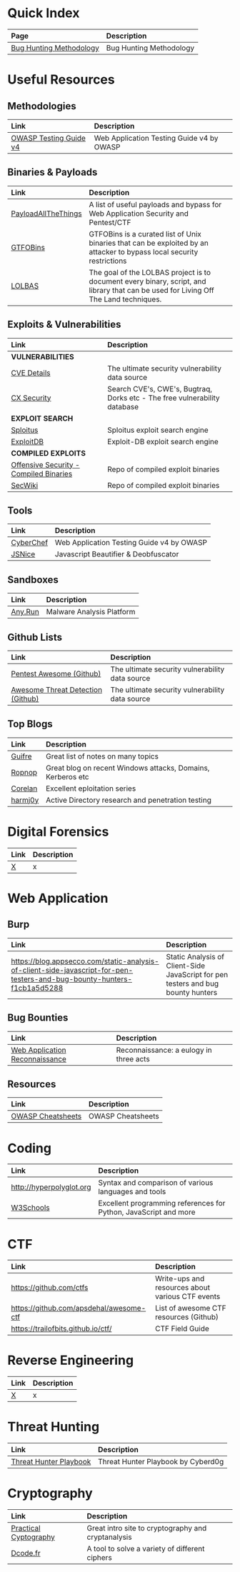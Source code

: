<!-- TITLE: Home -->
<!-- SUBTITLE: A quick summary of Home -->

# Quick Index
| Page | Description |
| :--- | :--- |
| [Bug Hunting Methodology](./03-exploitation/web-applications/05-tactical-fuzzing) | Bug Hunting Methodology |
# Useful Resources
## Methodologies
| Link | Description |
| :--- | :--- |
| [OWASP Testing Guide v4](https://www.owasp.org/index.php/OWASP_Testing_Guide_v4_Table_of_Contents) | Web Application Testing Guide v4 by OWASP |

## Binaries & Payloads
| Link | Description |
| :--- | :--- |
| [PayloadAllTheThings](https://github.com/swisskyrepo/PayloadsAllTheThings) | A list of useful payloads and bypass for Web Application Security and Pentest/CTF |
| [GTFOBins](https://gtfobins.github.io/) | GTFOBins is a curated list of Unix binaries that can be exploited by an attacker to bypass local security restrictions |
| [LOLBAS](https://lolbas-project.github.io) | The goal of the LOLBAS project is to document every binary, script, and library that can be used for Living Off The Land techniques.  |

## Exploits & Vulnerabilities
| Link | Description |
| :--- | :--- |
| **VULNERABILITIES** |  |
| [CVE Details](https://www.cvedetails.com) | The ultimate security vulnerability data source |
| [CX Security](https://cxsecurity.com) | Search CVE's, CWE's, Bugtraq, Dorks etc - The free vulnerability database |
| **EXPLOIT SEARCH** |  |
| [Sploitus](https://sploitus.com) | Sploitus exploit search engine |
| [ExploitDB](https://www.exploit-db.com) | Exploit-DB exploit search engine |
| **COMPILED EXPLOITS** |  |
| [Offensive Security - Compiled Binaries](https://github.com/offensive-security/exploitdb-bin-sploits) | Repo of compiled exploit binaries |
| [SecWiki](https://github.com/SecWiki/) | Repo of compiled exploit binaries |

## Tools
| Link | Description |
| :--- | :--- |
| [CyberChef](https://www.owasp.org/index.php/OWASP_Testing_Guide_v4_Table_of_Contents) | Web Application Testing Guide v4 by OWASP |
| [JSNice](http://jsnice.org) | Javascript Beautifier & Deobfuscator |


## Sandboxes
| Link | Description |
| :--- | :--- |
| [Any.Run](https://app.any.run/) | Malware Analysis Platform |

## Github Lists
| Link | Description |
| :--- | :--- |
| [Pentest Awesome (Github)](https://www.cvedetails.com) | The ultimate security vulnerability data source |
| [Awesome Threat Detection (Github)](https://github.com/0x4D31/awesome-threat-detection) | The ultimate security vulnerability data source |

## Top Blogs

| Link | Description |
| :--- | :--- |
| [Guifre](https://guif.re) | Great list of notes on many topics |
| [Ropnop](https://blog.ropnop.com) | Great blog on recent Windows attacks, Domains, Kerberos etc |
| [Corelan](https://www.corelan.be) | Excellent eploitation series |
| [harmj0y](http://blog.harmj0y.net) | Active Directory research and penetration testing |

# Digital Forensics

| Link | Description |
| :--- | :--- |
| [X](https://medium.com/@europa_/recoinnassance-7840824b9ef2) | x |

# Web Application

## Burp

| Link | Description |
| :--- | :--- |
| https://blog.appsecco.com/static-analysis-of-client-side-javascript-for-pen-testers-and-bug-bounty-hunters-f1cb1a5d5288 | Static Analysis of Client-Side JavaScript for pen testers and bug bounty hunters |

## Bug Bounties

| Link | Description |
| :--- | :--- |
| [Web Application Reconnaissance](https://medium.com/@europa_/recoinnassance-7840824b9ef2) | Reconnaissance: a eulogy in three acts |

## Resources

| Link | Description |
| :--- | :--- |
| [OWASP Cheatsheets](https://cheatsheetseries.owasp.org/cheatsheets/Docker_Security_Cheat_Sheet.html) | OWASP Cheatsheets |


# Coding

| Link | Description |
| :--- | :--- |
| http://hyperpolyglot.org | Syntax and comparison of various languages and tools |
| [W3Schools](https://www.w3schools.com/python/default.asp) | Excellent programming references for Python, JavaScript and more |
# CTF

| Link | Description |
| :--- | :--- |
| https://github.com/ctfs | Write-ups and resources about various CTF events |
| https://github.com/apsdehal/awesome-ctf   | List of awesome CTF resources (Github)  |
| https://trailofbits.github.io/ctf/   | CTF Field Guide  |


# Reverse Engineering

| Link | Description |
| :--- | :--- |
| [X](https://medium.com/@europa_/recoinnassance-7840824b9ef2) | x |

# Threat Hunting

| Link | Description |
| :--- | :--- |
| [Threat Hunter Playbook](https://github.com/Cyb3rWard0g/ThreatHunter-Playbook) | Threat Hunter Playbook by Cyberd0g |

# Cryptography

| Link | Description |
| :--- | :--- |
| [Practical Cyptography](http://practicalcryptography.com/) | Great intro site to cryptography and cryptanalysis |
| [Dcode.fr](https://www.dcode.fr)   | A tool to solve a variety of different ciphers  |
